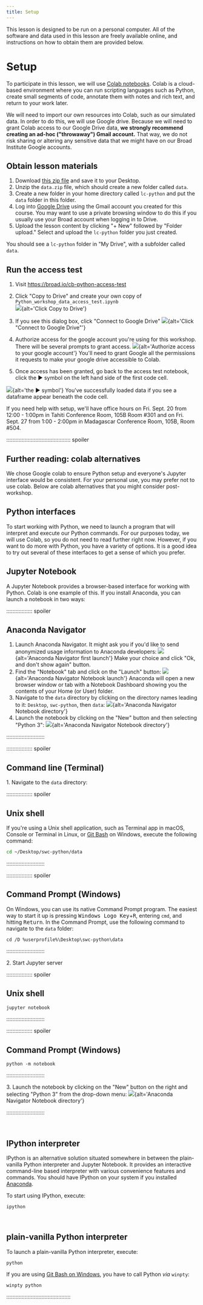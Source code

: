 ```yaml
---
title: Setup
---
```


This lesson is designed to be run on a personal computer.
All of the software and data used in this lesson are freely available online,
and instructions on how to obtain them are provided below.

# <a name=#setup>Setup</a>

To participate in this lesson, we will use [Colab notebooks](https://colab.research.google.com/). Colab is a cloud-based environment where you can run scripting languages such as Python, create small segments of code, annotate them with notes and rich text, and return to your work later.

We will need to import our own resources into Colab, such as our simulated data. In order to do this, we will use Google drive. Because we will need to grant Colab access to our Google Drive data, **we strongly recommend creating an ad-hoc ("throwaway") Gmail account.** That way, we do not risk sharing or altering any sensitive data that we might have on our Broad Institute Google accounts.


## Obtain lesson materials

1. Download [this zip file][dataset] and save it to your Desktop. 
1. Unzip the ```data.zip``` file, which should create a new folder called ```data```.
1. Create a new folder in your home directory called ```lc-python``` and put the ```data``` folder in this folder.
1. Log into [Google Drive](https://drive.google.com/drive/my-drive) using the Gmail account you created for this course. You may want to use a private browsing window to do this if you usually use your Broad account when logging in to Drive.
1. Upload the lesson content by clicking "+ New" followed by "Folder upload." Select and upload the `lc-python` folder you just created.

You should see a `lc-python` folder in "My Drive", with a subfolder called `data`.

## Run the access test  
1. Visit https://broad.io/cb-python-access-test  
1. Click "Copy to Drive" and create your own copy of `Python_workshop_data_access_test.ipynb`  
![](fig/run_access_test.png){alt='Click Copy to Drive'}

1. If you see this dialog box, click "Connect to Google Drive"
![](fig/permit_access.png){alt='Click "Connect to Google Drive"'}

1. Authorize access for the google account you're using for this workshop. There will be several prompts to grant access.
![](fig/authorize_access.png){alt='Authorize access to your google account'}
You'll need to grant Google all the permissions it requests to make your google drive accessible to Colab.
1. Once access has been granted, go back to the access test notebook, click the ▶️ symbol on the left hand side of the first code cell.

![](fig/success.png){alt='the ▶️ symbol'}
You've successfully loaded data if you see a dataframe appear beneath the code cell.

If you need help with setup, we'll have office hours on Fri. Sept. 20 from 12:00 - 1:00pm in Tahiti Conference Room, 105B Room #301 and on Fri. Sept. 27 from 1:00 - 2:00pm in Madagascar Conference Room,  105B, Room #504.


:::::::::::::::::::::::::::::::::::::::::: spoiler

## Further reading: colab alternatives

We chose Google colab to ensure Python setup and everyone's Jupyter interface would be consistent. For your personal use, you may prefer not to use colab. Below are colab alternatives that you might consider post-workshop.

## Python interfaces

To start working with Python, we need to launch a program that will interpret and execute our
Python commands. For our purposes today, we will use Colab, so you do not need to read further right now. However, if you want to do more with Python, you have a variety of options. It is a good idea to try out several of these interfaces to get a sense of which you prefer.

## Jupyter Notebook

A Jupyter Notebook provides a browser-based interface for working with Python. Colab is one example of this.
If you install Anaconda, you can launch a notebook in two ways:

::::::::::::::::: spoiler

## Anaconda Navigator

1. Launch Anaconda Navigator.
  It might ask you if you'd like to send anonymized usage information to Anaconda developers:
  ![](fig/anaconda-navigator-first-launch.png){alt='Anaconda Navigator first launch'}
  Make your choice and click "Ok, and don't show again" button.
2. Find the "Notebook" tab and click on the "Launch" button:
  ![](fig/anaconda-navigator-notebook-launch.png){alt='Anaconda Navigator Notebook launch'}
  Anaconda will open a new browser window or tab with a Notebook Dashboard showing you the
  contents of your Home (or User) folder.
3. Navigate to the `data` directory by clicking on the directory names leading to it:
  `Desktop`, `swc-python`, then `data`:
  ![](fig/jupyter-notebook-data-directory.png){alt='Anaconda Navigator Notebook directory'}
4. Launch the notebook by clicking on the "New" button and then selecting "Python 3":
  ![](fig/jupyter-notebook-launch-notebook.png){alt='Anaconda Navigator Notebook directory'}

:::::::::::::::::::::::::

::::::::::::::::: spoiler

## Command line (Terminal)

1\. Navigate to the `data` directory:

::::::::::::::::: spoiler

## Unix shell

If you're using a Unix shell application, such as Terminal app in macOS, Console or Terminal
in Linux, or [Git Bash][gitbash] on Windows, execute the following command:

```bash
cd ~/Desktop/swc-python/data
```

:::::::::::::::::::::::::

::::::::::::::::: spoiler

## Command Prompt (Windows)

On Windows, you can use its native Command Prompt program.  The easiest way to start it up is
pressing <kbd>Windows Logo Key</kbd>\+<kbd>R</kbd>, entering `cmd`, and hitting
<kbd>Return</kbd>. In the Command Prompt, use the following command to navigate to
the `data` folder:

```source
cd /D %userprofile%\Desktop\swc-python\data
```

:::::::::::::::::::::::::

2\. Start Jupyter server

::::::::::::::::: spoiler

## Unix shell

```bash
jupyter notebook
```

:::::::::::::::::::::::::

::::::::::::::::: spoiler

## Command Prompt (Windows)

```source
python -m notebook
```

:::::::::::::::::::::::::

3\. Launch the notebook by clicking on the "New" button on the right and selecting "Python 3"
from the drop-down menu:
![](fig/jupyter-notebook-launch-notebook2.png){alt='Anaconda Navigator Notebook directory'}

:::::::::::::::::::::::::

  <!-- vertical spacer -->

## IPython interpreter

IPython is an alternative solution situated somewhere in between the plain-vanilla Python
interpreter and Jupyter Notebook. It provides an interactive command-line based interpreter with
various convenience features and commands.  You should have IPython on your system if you installed
[Anaconda][anaconda-instructions].

To start using IPython, execute:

```source
ipython
```

  <!-- vertical spacer -->

## plain-vanilla Python interpreter

To launch a plain-vanilla Python interpreter, execute:

```source
python
```

If you are using [Git Bash on Windows][gitbash], you have to call Python *via* `winpty`:

```source
winpty python
```

::::::::::::::::::::::::::::::::::::::::::

[anaconda-instructions]: https://carpentries.github.io/workshop-template/install_instructions/#python
[dataset]: episodes/files/data.zip
[gitbash]: https://gitforwindows.org

